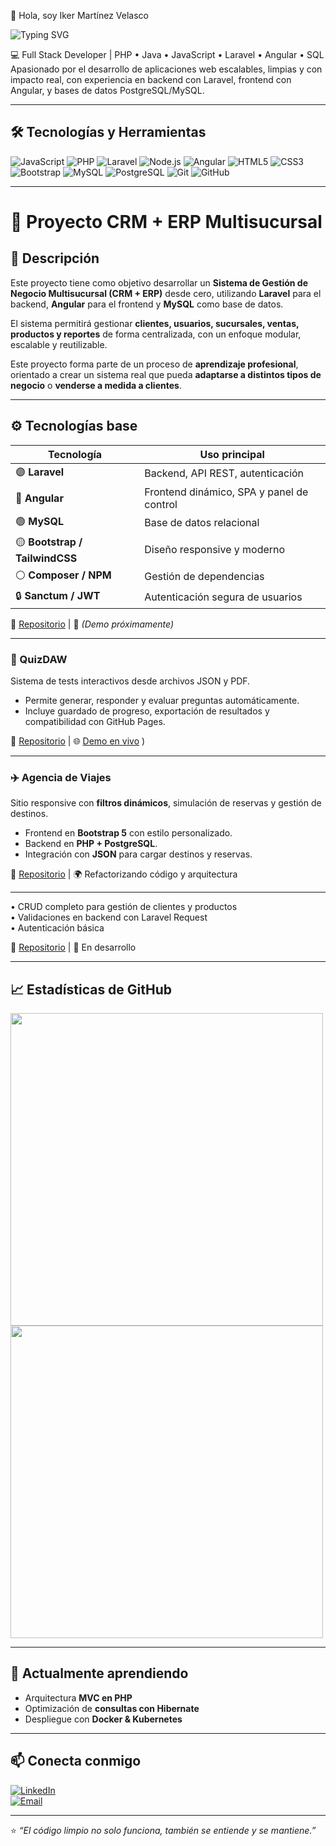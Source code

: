 👋 Hola, soy Iker Martínez Velasco

![Typing SVG](https://readme-typing-svg.herokuapp.com?size=28&duration=3000&color=1E90FF&center=true&vCenter=true&width=600&lines=Full+Stack+Developer;PHP+%7C+Java+%7C+JS+%7C+SQL;Construyendo+soluciones+escalables;Apasionado+por+el+desarrollo+web)


💻 Full Stack Developer | PHP • Java • JavaScript • Laravel • Angular • SQL
Apasionado por el desarrollo de aplicaciones web escalables,
limpias y con impacto real, con experiencia en backend con Laravel, 
frontend con Angular, y bases de datos PostgreSQL/MySQL.

---

## 🛠️ Tecnologías y Herramientas  

![JavaScript](https://img.shields.io/badge/JavaScript-ES6%2B-yellow?logo=javascript)
![PHP](https://img.shields.io/badge/PHP-8-blue?logo=php)
![Laravel](https://img.shields.io/badge/Laravel-10-ff2d20?logo=laravel)
![Node.js](https://img.shields.io/badge/Node.js-18-43853d?logo=node.js)
![Angular](https://img.shields.io/badge/Angular-17-dd1b16?logo=angular)
![HTML5](https://img.shields.io/badge/HTML5-orange?logo=html5)
![CSS3](https://img.shields.io/badge/CSS3-blue?logo=css3)
![Bootstrap](https://img.shields.io/badge/Bootstrap-5-7952B3?logo=bootstrap)
![MySQL](https://img.shields.io/badge/MySQL-Database-4479A1?logo=mysql)
![PostgreSQL](https://img.shields.io/badge/PostgreSQL-DB-336791?logo=postgresql)
![Git](https://img.shields.io/badge/Git-F05032?logo=git&logoColor=white)
![GitHub](https://img.shields.io/badge/GitHub-181717?logo=github)

---

# 🧭 Proyecto CRM + ERP Multisucursal

## 📌 Descripción

Este proyecto tiene como objetivo desarrollar un **Sistema de Gestión de Negocio Multisucursal (CRM + ERP)** desde cero, utilizando **Laravel** para el backend, **Angular** para el frontend y **MySQL** como base de datos.

El sistema permitirá gestionar **clientes, usuarios, sucursales, ventas, productos y reportes** de forma centralizada, con un enfoque modular, escalable y reutilizable.

Este proyecto forma parte de un proceso de **aprendizaje profesional**, orientado a crear un sistema real que pueda **adaptarse a distintos tipos de negocio** o **venderse a medida a clientes**.

---

## ⚙️ Tecnologías base

| Tecnología | Uso principal |
|-------------|----------------|
| 🟣 **Laravel** | Backend, API REST, autenticación |
| 🔵 **Angular** | Frontend dinámico, SPA y panel de control |
| 🟢 **MySQL** | Base de datos relacional |
| 🟡 **Bootstrap / TailwindCSS** | Diseño responsive y moderno |
| ⚪ **Composer / NPM** | Gestión de dependencias |
| 🔒 **Sanctum / JWT** | Autenticación segura de usuarios |

🔗 [Repositorio](https://github.com/moimenta84/7TH) | 🎥 *(Demo próximamente)*  


---

### 🧩 QuizDAW
Sistema de tests interactivos desde archivos JSON y PDF.  
- Permite generar, responder y evaluar preguntas automáticamente.  
- Incluye guardado de progreso, exportación de resultados y compatibilidad con GitHub Pages.  

🔗 [Repositorio](https://github.com/moimenta84/QuizDaw) | 🌐 [Demo en vivo](https://moimenta84.github.io/QuizDaw/)
)

---

### ✈️ Agencia de Viajes  
Sitio responsive con **filtros dinámicos**, simulación de reservas y gestión de destinos.  
- Frontend en **Bootstrap 5** con estilo personalizado.  
- Backend en **PHP + PostgreSQL**.  
- Integración con **JSON** para cargar destinos y reservas.  

🔗 [Repositorio](https://github.com/moimenta84/Agencia) | 🌍 Refactorizando código y arquitectura

---


• CRUD completo para gestión de clientes y productos  
• Validaciones en backend con Laravel Request  
• Autenticación básica  


🔗 [Repositorio](https://github.com/moimenta84/Crm-platform) | 🧩 En desarrollo

---
## 📈 Estadísticas de GitHub  
<img src="https://github-readme-activity-graph.vercel.app/graph?username=moimenta84&theme=github-compact" width="500"/>
<img src="https://github-readme-stats.vercel.app/api?username=moimenta84&show_icons=true&count_private=true&include_all_commits=true&theme=tokyonight" width="500"/>


---

## 🌱 Actualmente aprendiendo  
- Arquitectura **MVC en PHP**  
- Optimización de **consultas con Hibernate**  
- Despliegue con **Docker & Kubernetes**  

---

## 📫 Conecta conmigo  
[![LinkedIn](https://img.shields.io/badge/LinkedIn-blue?logo=linkedin)](https://www.linkedin.com/)  
[![Email](https://img.shields.io/badge/Email-Contact-red)](mailto:tuemail@ejemplo.com)  

---

⭐ *“El código limpio no solo funciona, también se entiende y se mantiene.”*  

